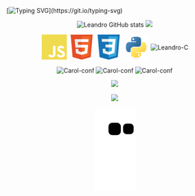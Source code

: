 [![Typing SVG](https://readme-typing-svg.herokuapp.com?font=Fira+Code&weight=700&size=46&duration=2986&pause=1000&color=5672F7&background=FF0C0C00&width=700&height=80&lines=Computer+Science+();Discipline!;Strenght!;Determination!)](https://git.io/typing-svg)

<div align="center">

![Leandro GitHub stats](https://github-readme-stats.vercel.app/api?username=leandroSJ&show_icons=true&text_bold&theme=gotham)
<img height="195em" src= "https://github-readme-stats.vercel.app/api/top-langs/?username=leandroSJ&langs_count=10&layout=compact&theme=gotham"/>




<p>
<div align="center">
  <img align="center" alt="Leandro-Js" height="60"  src="https://raw.githubusercontent.com/devicons/devicon/master/icons/javascript/javascript-plain.svg"target="_blank">
  <img align="center" alt="Leandro-HTML" height="60"  src="https://raw.githubusercontent.com/devicons/devicon/master/icons/html5/html5-original.svg"target="_blank">
  <img align="center" alt="Leandro-CSS" height="60" src="https://raw.githubusercontent.com/devicons/devicon/master/icons/css3/css3-original.svg"target="_blank">
  <img align="center" alt="CLeandro-Python" height="60"src="https://raw.githubusercontent.com/devicons/devicon/master/icons/python/python-original.svg"target="_blank">
  <img align="center" alt="Leandro-C" height="60"  src="https://cdn.jsdelivr.net/gh/devicons/devicon/icons/c/c-original.svg" />     
   
</div>

<p>
  </a>
  <div align="center">
  <img align="center" alt="Carol-conf" src="https://img.shields.io/badge/AMD-Ryzen_5_3600-ED1C24?style=for-the-badge&logo=amd&logoColor=white" height="30" target="_blank"/>  
   <img align="center" alt="Carol-conf" src="https://avatars.githubusercontent.com/u/4673648?s=200&v=4" height="40" target="_blank"/> 
 <img align="center" alt="Carol-conf" src="https://duckduckgo.com/i/15de88a3.png" height="40" target="_blank"/>  
   
<p>
<div align="center">  
  <a href="https://www.linkedin.com/in/leandro-de-jesus-7a82ab19a/" target="_blank"> <img src="https://img.shields.io/badge/LinkedIn-0077B5?style=for-the-badge&logo=linkedin&logoColor=white"/ height="30" >
    </p>    
  </a>           

  <div align="center">
<img src="https://cdn.dribbble.com/users/363821/screenshots/3329508/media/c6bcd3e0db9e5d03fa06c3aef5d5ef2f.gif" height="280em" target="_blank"/>
</div>

<div align="center">

  ![Snake animation](https://github.com/leandroSJ/leandroSJ/blob/output/github-contribution-grid-snake.svg)
  
</div>
